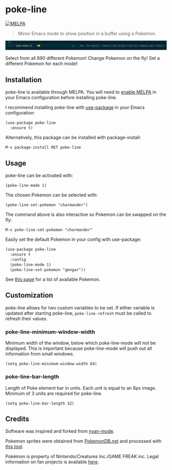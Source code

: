 # poke-line

[![MELPA](https://melpa.org/packages/poke-line-badge.svg)](https://melpa.org/#/poke-line)

> Minor Emacs mode to show position in a buffer using a Pokemon.

![Demo GIF](/docs/demo.gif)

Select from all 890 different Pokemon! Change Pokemon on the fly! Set a
different Pokemon for each mode!

## Installation

poke-line is available through MELPA. You will need to
[enable MELPA](https://melpa.org/#/getting-started) in your Emacs
configuration before installing poke-line.

I recommend installing poke-line with
[use-package](https://github.com/jwiegley/use-package) in your Emacs
configuration:

```elisp
(use-package poke-line
  :ensure t)
```

Alternatively, this package can be installed with
package-install:

```elisp
M-x package-install RET poke-line
```

## Usage

poke-line can be activated with:

```elisp
(poke-line-mode 1)
```

The chosen Pokemon can be selected with:

```elisp
(poke-line-set-pokemon "charmander")
```

The command above is also interactive so Pokemon can be swapped
on the fly:

```elisp
M-x poke-line-set-pokemon "charmander"
```

Easily set the default Pokemon in your config with use-package:

```elisp
(use-package poke-line
  :ensure t
  :config
  (poke-line-mode 1)
  (poke-line-set-pokemon "gengar"))
```

See [this page](docs/pokemon.md) for a list of available Pokemon.

## Customization

poke-line allows for two custom variables to be set. If either variable is
updated after starting poke-line, `poke-line-refresh` must be called to
refresh their values.

### poke-line-minimum-window-width

Minimum width of the window, below which poke-line-mode will not be displayed. This
is important because poke-line-mode will push out all information from small
windows.

```elisp
(setq poke-line-minimum-window-width 64)
```

### poke-line-bar-length

Length of Poke element bar in units.  Each unit is equal to an 8px image.
Minimum of 3 units are required for poke-line.

```elisp
(setq poke-line-bar-length 32)
```

## Credits

Software was inspired and forked from [nyan-mode](https://github.com/TeMPOraL/nyan-mode).

Pokemon sprites were obtained from [PokemonDB.net](https://img.pokemondb.net/sprites/)
and processed with [this tool](https://github.com/RyanMillerC/poke-position-images).

Pokémon is property of Nintendo/Creatures Inc./GAME FREAK inc. Legal
information on fan projects is available [here](https://www.pokemon.com/us/legal/).
